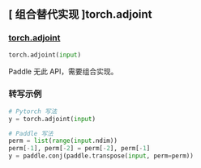 ## [ 组合替代实现 ]torch.adjoint

### [torch.adjoint](https://pytorch.org/docs/stable/generated/torch.adjoint.html#torch.adjoint)
```python
torch.adjoint(input)
```

Paddle 无此 API，需要组合实现。

### 转写示例

```python
# Pytorch 写法
y = torch.adjoint(input)

# Paddle 写法
perm = list(range(input.ndim))
perm[-1], perm[-2] = perm[-2], perm[-1]
y = paddle.conj(paddle.transpose(input, perm=perm))
```
